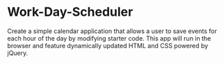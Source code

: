 # Work-Day-Scheduler
Create a simple calendar application that allows a user to save events for each hour of the day by modifying starter code. This app will run in the browser and feature dynamically updated HTML and CSS powered by jQuery.
